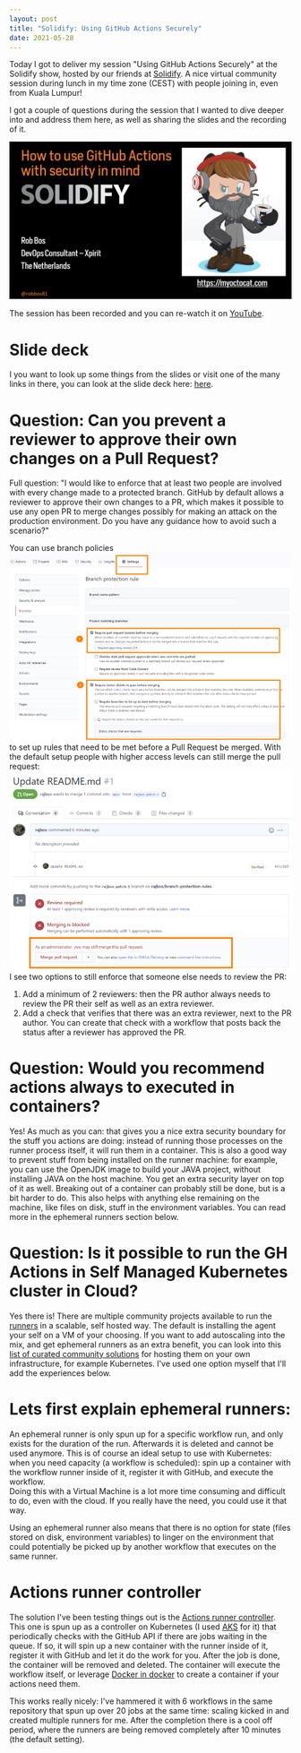 ```yaml
---
layout: post
title: "Solidify: Using GitHub Actions Securely"
date: 2021-05-28
---
```


Today I got to deliver my session "Using GitHub Actions Securely" at the Solidify show, hosted by our friends at [Solidify](https://solidify.dev). A nice virtual community session during lunch in my time zone (CEST) with people joining in, even from Kuala Lumpur!

I got a couple of questions during the session that I wanted to dive deeper into and address them here, as well as sharing the slides and the recording of it. 

![Image of myoctocat.com](/images/20210528/20210528_MyOctocat.png)  

The session has been recorded and you can re-watch it on [YouTube](https://www.youtube.com/watch?v=C58DSezZFR8).

# Slide deck
I you want to look up some things from the slides or visit one of the many links in there, you can look at the slide deck here:
[here](/slides/20210528%20GitHub%20Actions%20security%20Solidify.pdf).

# Question: Can you prevent a reviewer to approve their own changes on a Pull Request?
Full question: "I would like to enforce that at least two people are involved with every change made to a protected branch. 
GitHub by default allows a reviewer to approve their own changes to a PR, which makes it possible to use any open PR to merge changes possibly for making an attack on the production environment. 
Do you have any guidance how to avoid such a scenario?"

You can use branch policies ![Screenshot of branch protection rules](/images/20210528/20210528_BranchProtectionRules.png) to set up rules that need to be met before a Pull Request be merged. With the default setup people with higher access levels can still merge the pull request:  
![Example of the result of the previous branch protection rule](/images/20210528/20210528_BranchProtectionRules2.png)  
I see two options to still enforce that someone else needs to review the PR: 
1. Add a minimum of 2 reviewers: then the PR author always needs to review the PR their self as well as an extra reviewer.
1. Add a check that verifies that there was an extra reviewer, next to the PR author. You can create that check with a workflow that posts back the status after a reviewer has approved the PR.

# Question: Would you recommend actions always to executed in containers?
Yes! As much as you can: that gives you a nice extra security boundary for the stuff you actions are doing: instead of running those processes on the runner process itself, it will run them in a container. This is also a good way to prevent stuff from being installed on the runner machine: for example, you can use the OpenJDK image to build your JAVA project, without installing JAVA on the host machine. You get an extra security layer on top of it as well. Breaking out of a container can probably still be done, but is a bit harder to do. This also helps with anything else remaining on the machine, like files on disk, stuff in the environment variables. You can read more in the ephemeral runners section below.

# Question: Is it possible to run the GH Actions in Self Managed Kubernetes cluster in Cloud?
Yes there is! There are multiple community projects available to run the [runners](https://docs.github.com/en/actions/hosting-your-own-runners) in a scalable, self hosted way. The default is installing the agent your self on a VM of your choosing. If you want to add autoscaling into the mix, and get ephemeral runners as an extra benefit, you can look into this [list of curated community solutions](https://github.com/jonico/awesome-runners) for hosting them on your own infrastructure, for example Kubernetes. I've used one option myself that I'll add the experiences below. 

# Lets first explain ephemeral runners:
An ephemeral runner is only spun up for a specific workflow run, and only exists for the duration of the run. Afterwards it is deleted and cannot be used anymore. This is of course an ideal setup to use with Kubernetes: when you need capacity (a workflow is scheduled): spin up a container with the workflow runner inside of it, register it with GitHub, and execute the workflow.  
Doing this with a Virtual Machine is a lot more time consuming and difficult to do, even with the cloud. If you really have the need, you could use it that way.  

Using an ephemeral runner also means that there is no option for state (files stored on disk, environment variables) to linger on the environment that could potentially be picked up by another workflow that executes on the same runner.

# Actions runner controller
The solution I've been testing things out is the [Actions runner controller](https://github.com/actions-runner-controller/actions-runner-controller). This one is spun up as a controller on Kubernetes (I used [AKS](https://docs.microsoft.com/en-us/azure/aks?WT.mc_id=AZ-MVP-5003719) for it) that periodically checks with the GitHub API if there are jobs waiting in the queue. If so, it will spin up a new container with the runner inside of it, register it with GitHub and let it do the work for you. After the job is done, the container will be removed and deleted.  The container will execute the workflow itself, or leverage [Docker in docker](https://jpetazzo.github.io/2015/09/03/do-not-use-docker-in-docker-for-ci/) to create a container if your actions need them.

This works really nicely: I've hammered it with 6 workflows in the same repository that spun up over 20 jobs at the same time: scaling kicked in and created multiple runners for me. After the completion there is a cool off period, where the runners are being removed completely after 10 minutes (the default setting).